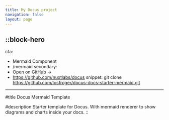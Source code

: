 ```yaml
---
title: My Docus project
navigation: false
layout: page
---
```


::block-hero
---
cta:
  - Mermaid Component
  - /mermaid
secondary:
  - Open on GitHub →
  - https://github.com/nuxtlabs/docus
snippet: git clone https://github.com/losfroger/docus-docs-starter-mermaid.git
---

#title
Docus Mermaid Template

#description
Starter template for Docus. With mermaid renderer to show diagrams and charts inside your docs.
::
